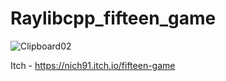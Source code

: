 # Raylibcpp_fifteen_game
![Clipboard02](https://user-images.githubusercontent.com/70212365/210101226-2bd16922-b041-406a-97a2-5856f0a8e28e.jpg)

Itch - https://nich91.itch.io/fifteen-game
